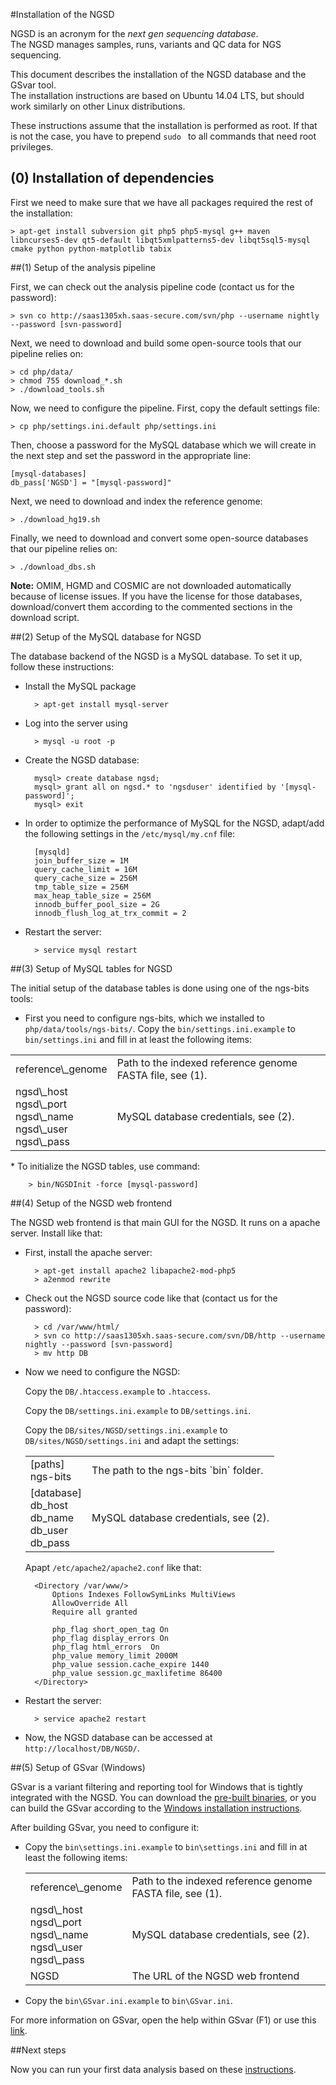 
#Installation of the NGSD

NGSD is an acronym for the *next gen sequencing database*.  
The NGSD manages samples, runs, variants and QC data for NGS sequencing.

This document describes the installation of the NGSD database and the GSvar tool.  
The installation instructions are based on Ubuntu 14.04 LTS, but should work similarly on other Linux distributions.

These instructions assume that the installation is performed as root. If that is not the case, you have to prepend `sudo ` to all commands that need root privileges. 

## (0) Installation of dependencies

First we need to make sure that we have all packages required the rest of the installation:

	> apt-get install subversion git php5 php5-mysql g++ maven libncurses5-dev qt5-default libqt5xmlpatterns5-dev libqt5sql5-mysql cmake python python-matplotlib tabix

##(1) Setup of the analysis pipeline

First, we can check out the analysis pipeline code (contact us for the password):

	> svn co http://saas1305xh.saas-secure.com/svn/php --username nightly --password [svn-password]

Next, we need to download and build some open-source tools that our pipeline relies on:

	> cd php/data/
	> chmod 755 download_*.sh
	> ./download_tools.sh

Now, we need to configure the pipeline. First, copy the default settings file:

	> cp php/settings.ini.default php/settings.ini

Then, choose a password for the MySQL database which we will create in the next step and set the password in the appropriate line: 

	[mysql-databases]
	db_pass['NGSD'] = "[mysql-password]"

Next, we need to download and index the reference genome:
	
	> ./download_hg19.sh

Finally, we need to download and convert some open-source databases that our pipeline relies on:

	> ./download_dbs.sh

**Note:** OMIM, HGMD and COSMIC are not downloaded automatically because of license issues. If you have the license for those databases, download/convert them according to the commented sections in the download script.

##(2) Setup of the MySQL database for NGSD

The database backend of the NGSD is a MySQL database. To set it up, follow these instructions:

* Install the MySQL package

		> apt-get install mysql-server

* Log into the server using

		> mysql -u root -p

* Create the NGSD database:

		mysql> create database ngsd;
		mysql> grant all on ngsd.* to 'ngsduser' identified by '[mysql-password]';
		mysql> exit

* In order to optimize the performance of MySQL for the NGSD, adapt/add the following settings in the `/etc/mysql/my.cnf` file:

		[mysqld]
		join_buffer_size = 1M
		query_cache_limit = 16M
		query_cache_size = 256M
		tmp_table_size = 256M
		max_heap_table_size = 256M
		innodb_buffer_pool_size = 2G
		innodb_flush_log_at_trx_commit = 2

* Restart the server:

		> service mysql restart

##(3) Setup of MySQL tables for NGSD

The initial setup of the database tables is done using one of the ngs-bits tools:

* First you need to configure ngs-bits, which we installed to `php/data/tools/ngs-bits/`. Copy the `bin/settings.ini.example` to `bin/settings.ini` and fill in at least the following items:
<table>
	<tr>
		<td>reference\_genome</td>
		<td>Path to the indexed reference genome FASTA file, see (1).</td>
	</tr>
	<tr>
		<td>ngsd\_host<br>ngsd\_port<br>ngsd\_name<br>ngsd\_user<br>ngsd\_pass</td>
		<td>MySQL database credentials, see (2).</td>
	</tr>
</table>
* To initialize the NGSD tables, use command:

		> bin/NGSDInit -force [mysql-password]

##(4) Setup of the NGSD web frontend

The NGSD web frontend is that main GUI for the NGSD. It runs on a apache server.
Install like that:

* First, install the apache server:

		> apt-get install apache2 libapache2-mod-php5
		> a2enmod rewrite

* Check out the NGSD source code like that (contact us for the password):
	
		> cd /var/www/html/
		> svn co http://saas1305xh.saas-secure.com/svn/DB/http --username nightly --password [svn-password]
		> mv http DB

* Now we need to configure the NGSD:

  Copy the `DB/.htaccess.example` to `.htaccess`.

  Copy the `DB/settings.ini.example` to `DB/settings.ini`.

  Copy the `DB/sites/NGSD/settings.ini.example` to `DB/sites/NGSD/settings.ini` and adapt the settings:
		
	<table>
		<tr>
			<td>[paths]<br>ngs-bits</td>
			<td>The path to the ngs-bits `bin` folder.</td>
		</tr>
		<tr>
			<td>[database]<br>db_host<br>db_name<br>db_user<br>db_pass</td>
			<td>MySQL database credentials, see (2).</td>
		</tr>
	</table>

	Apapt `/etc/apache2/apache2.conf` like that:
        
		<Directory /var/www/>
        	Options Indexes FollowSymLinks MultiViews
            AllowOverride All
            Require all granted
 
	        php_flag short_open_tag On
	        php_flag display_errors On
	        php_flag html_errors  On
	        php_value memory_limit 2000M
	        php_value session.cache_expire 1440
	        php_value session.gc_maxlifetime 86400
        </Directory>

* Restart the server:

		> service apache2 restart

* Now, the NGSD database can be accessed at `http://localhost/DB/NGSD/`.

##(5) Setup of GSvar (Windows)

GSvar is a variant filtering and reporting tool for Windows that is tightly integrated with the NGSD.
You can download the [pre-built binaries](https://medgen.medizin.uni-tuebingen.de/NGS-downloads/GSvar-current.zip), or you can build the GSvar according to the [Windows installation instructions](../install_win.md).  

After building GSvar, you need to configure it:

 * Copy the `bin\settings.ini.example` to `bin\settings.ini` and fill in at least the following items:
	<table>
		<tr>
			<td>reference\_genome</td>
			<td>Path to the indexed reference genome FASTA file, see (1).</td>
		</tr>
		<tr>
			<td>ngsd\_host<br>ngsd\_port<br>ngsd\_name<br>ngsd\_user<br>ngsd\_pass</td>
			<td>MySQL database credentials, see (2).</td>
		</tr>
		<tr>
			<td>NGSD</td>
			<td>The URL of the NGSD web frontend</td>
		</tr>
	</table>
 * Copy the `bin\GSvar.ini.example` to `bin\GSvar.ini`.

For more information on GSvar, open the help within GSvar (F1) or use this [link](../GSvar/index.md).


##Next steps

Now you can run your first data analysis based on these [instructions](running_an_analysis.md).












